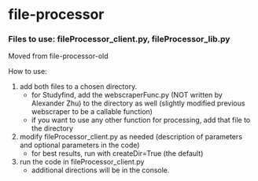 # file-processor
### Files to use: fileProcessor_client.py, fileProcessor_lib.py

Moved from file-processor-old

How to use: 

<ol>
<li>add both files to a chosen directory.
  <ul>
    <li>for Studyfind, add the webscraperFunc.py (NOT written by Alexander Zhu) to the directory as well (slightly modified previous webscraper to be a callable function)</li>
    <li>if you want to use any other function for processing, add that file to the directory</li>
  </ul>
</li>
<li> modify fileProcessor_client.py as needed (description of parameters and optional parameters in the code)
  <ul>
    <li>for best results, run with createDir=True (the default) </li>
  </ul>
  </li>
<li>run the code in fileProcessor_client.py
  <ul>
    <li>additional directions will be in the console.</li>
  </ul>
  </li>
</ol>
